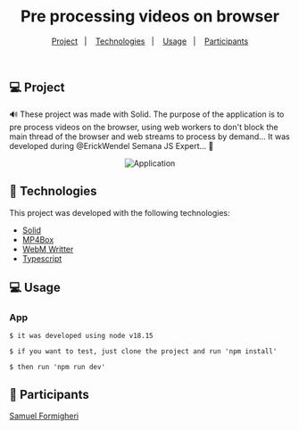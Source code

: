 <h1 align="center">
   Pre processing videos on browser
</h1>
 

<p align="center">
  <a href="#-projeto">Project</a>&nbsp;&nbsp;&nbsp;|&nbsp;&nbsp;&nbsp;
  <a href="#-tecnologias">Technologies</a>&nbsp;&nbsp;&nbsp;|&nbsp;&nbsp;&nbsp;
  <a href="#-usage">Usage</a>&nbsp;&nbsp;&nbsp;|&nbsp;&nbsp;&nbsp;
  <a href="#-participants">Participants</a>
</p>

<br>

## 💻 Project

🔊 These project was made with Solid. The purpose of the application is to pre process videos on the browser, using web workers to don't block the main thread of the browser and web streams to process by demand... It was developed during @ErickWendel Semana JS Expert... 💚

<p align="center">
    <img
        alt="Application"
        title="Application"
        src=".github/app.mp4"
    />
</p>

## 🚀 Technologies

This project was developed with the following technologies:

- [Solid](https://www.solidjs.com/)
- [MP4Box](https://github.com/gpac/mp4box.js/)
- [WebM Writter](https://github.com/thenickdude/webm-writer-js)
- [Typescript](https://www.typescriptlang.org/)

## 💻 Usage

 ### App

    $ it was developed using node v18.15

    $ if you want to test, just clone the project and run 'npm install'

    $ then run 'npm run dev'
 


## 👥 Participants

[Samuel Formigheri](https://github.com/SamuelFormigheri)